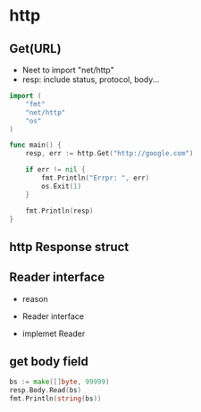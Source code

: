 # http

## Get(URL)
- Neet to import "net/http"
- resp: include status, protocol, body...
```Go
import (
	"fmt"
	"net/http"
	"os"
)

func main() {
	resp, err := http.Get("http://google.com")

	if err != nil {
		fmt.Println("Errpr: ", err)
		os.Exit(1)
	}

	fmt.Println(resp)
}
```

## http Response struct


## Reader interface
- reason  

- Reader interface  

- implemet Reader

## get body field
```Go
bs := make([]byte, 99999)
resp.Body.Read(bs)
fmt.Println(string(bs))
```